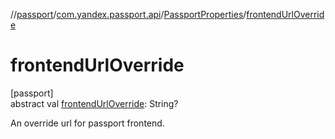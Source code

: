 //[passport](../../../index.md)/[com.yandex.passport.api](../index.md)/[PassportProperties](index.md)/[frontendUrlOverride](frontend-url-override.md)

# frontendUrlOverride

[passport]\
abstract val [frontendUrlOverride](frontend-url-override.md): String?

An override url for passport frontend.
